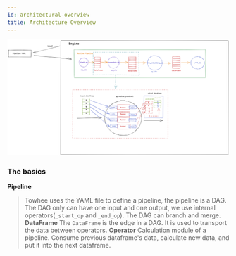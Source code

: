 ```yaml
---
id: architectural-overview
title: Architecture Overview
---
```


![avatar](./framework.png)

### The basics
**Pipeline**
>  Towhee uses the YAML file to define a pipeline, the pipeline is a DAG. The DAG only can have one input and one output, we use internal operators(`_start_op` and `_end_op`). The DAG can branch and merge.
**DataFrame**
> The `DataFrame` is the edge in a DAG. It is used to transport the data between operators.
**Operator**
> Calculation module of a pipeline. Consume previous dataframe's data, calculate new data, and put it into the next dataframe.

